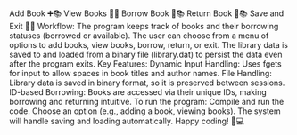 Add Book ➕📚
View Books 👀📖
Borrow Book 🛒📚
Return Book 🔄📚
Save and Exit 💾🚪
Workflow:
The program keeps track of books and their borrowing statuses (borrowed or available).
The user can choose from a menu of options to add books, view books, borrow, return, or exit.
The library data is saved to and loaded from a binary file (library.dat) to persist the data even after the program exits.
Key Features:
Dynamic Input Handling: Uses fgets for input to allow spaces in book titles and author names.
File Handling: Library data is saved in binary format, so it is preserved between sessions.
ID-based Borrowing: Books are accessed via their unique IDs, making borrowing and returning intuitive.
To run the program:
Compile and run the code.
Choose an option (e.g., adding a book, viewing books).
The system will handle saving and loading automatically.
Happy coding! 🎯💻

